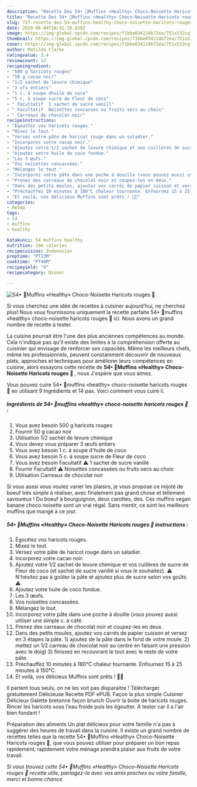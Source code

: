 ```yaml
---
description: "Recette Des 54• 🧁Muffins «Healthy» Choco-Noisette Haricots rouges 🍫"
title: "Recette Des 54• 🧁Muffins «Healthy» Choco-Noisette Haricots rouges 🍫"
slug: 727-recette-des-54-muffins-healthy-choco-noisette-haricots-rouges
date: 2020-06-04T10:41:16.828Z
image: https://img-global.cpcdn.com/recipes/f1bbe034114b72ea/751x532cq70/54•-🧁muffins-healthy-choco-noisette-haricots-rouges-🍫-photo-principale-de-la-recette.jpg
thumbnail: https://img-global.cpcdn.com/recipes/f1bbe034114b72ea/751x532cq70/54•-🧁muffins-healthy-choco-noisette-haricots-rouges-🍫-photo-principale-de-la-recette.jpg
cover: https://img-global.cpcdn.com/recipes/f1bbe034114b72ea/751x532cq70/54•-🧁muffins-healthy-choco-noisette-haricots-rouges-🍫-photo-principale-de-la-recette.jpg
author: Matilda Clarke
ratingvalue: 3.4
reviewcount: 12
recipeingredient:
- "500 g haricots rouges"
- "50 g cacao noir"
- "1/2 sachet de levure chimique"
- "3 ufs entiers"
- "1 c. à soupe dhuile de coco"
- "5 c. à soupe sucre de Fleur de coco"
- " Facultatif  1 sachet de sucre vanill"
- " Facultatif  Noisettes concasses ou fruits secs au choix"
- " Carreaux de chocolat noir"
recipeinstructions:
- "Égouttez vos haricots rouges."
- "Mixez le tout."
- "Versez votre pâte de haricot rouge dans un saladier."
- "Incorporez votre cacao noir."
- "Ajoutez votre 1/2 sachet de levure chimique et vos cuillères de sucre de Fleur de coco (et sachet de sucre vanillé si vous le souhaitez). ⚠️ N&#39;hésitez pas à goûter la pâte et ajoutez plus de sucre selon vos goûts. ⚠️"
- "Ajoutez votre huile de coco fondue."
- "Les 3 œufs."
- "Vos noisettes concassées."
- "Mélangez le tout."
- "Incorporez votre pâte dans une poche à douille (vous pouvez aussi utiliser une simple c. à café."
- "Prenez des carreaux de chocolat noir et coupez-les en deux."
- "Dans des petits moules, ajoutez vos carrés de papier cuisson et versez en 3 étapes la pâte. 1) ajoutez de la pâte dans le fond de votre moule. 2) mettez un 1/2 carreau de chocolat noir au centre en faisant une pression avec le doigt 3) finissez en recouvrant le tout avec le reste de votre pâte."
- "Préchauffez 10 minutes à 180°C chaleur tournante. Enfournez 15 à 25 minutes à 150°C."
- "Et voilà, vos délicieux Muffins sont prêts ! 🧁🍫"
categories:
- Resep
tags:
- 54
- muffins
- healthy

katakunci: 54 muffins healthy 
nutrition: 194 calories
recipecuisine: Indonesian
preptime: "PT13M"
cooktime: "PT49M"
recipeyield: "4"
recipecategory: Dinner

---
```



![54• 🧁Muffins «Healthy» Choco-Noisette Haricots rouges 🍫](https://img-global.cpcdn.com/recipes/f1bbe034114b72ea/751x532cq70/54•-🧁muffins-healthy-choco-noisette-haricots-rouges-🍫-photo-principale-de-la-recette.jpg)

Si vous cherchez une idée de recettes à cuisiner aujourd'hui, ne cherchez plus! Nous vous fournissons uniquement la recette parfaite 54• 🧁muffins «healthy» choco-noisette haricots rouges 🍫 ici. Nous avons un grand nombre de recette à tester.

La cuisine pourrait être l'une des plus anciennes compétences au monde. Cela n'indique pas qu'il existe des limites à la compréhension offerte au cuisinier qui envisage de renforcer ses capacités. Même les meilleurs chefs, même les professionnels, peuvent constamment découvrir de nouveaux plats, approches et techniques pour améliorer leurs compétences en cuisine, alors essayons cette recette de <strong> 54• 🧁Muffins «Healthy» Choco-Noisette Haricots rouges 🍫 </strong>, nous J'espère que vous aimez.

<!--inarticleads1-->

Vous pouvez cuire 54• 🧁muffins «healthy» choco-noisette haricots rouges 🍫 en utilisant 9 Ingrédients et 14 pas. Voici comment vous cuire il.

##### Ingrédients de 54• 🧁muffins «healthy» choco-noisette haricots rouges 🍫 :

1. Vous avez besoin 500 g haricots rouges
1. Fournir 50 g cacao noir
1. Utilisation 1/2 sachet de levure chimique
1. Vous devez vous préparer 3 œufs entiers
1. Vous avez besoin 1 c. à soupe d&#39;huile de coco
1. Vous avez besoin 5 c. à soupe sucre de Fleur de coco
1. Vous avez besoin  Facultatif ⚠️ 1 sachet de sucre vanillé
1. Fournir  Facultatif ⚠️ Noisettes concassées ou fruits secs au choix
1. Utilisation  Carreaux de chocolat noir


Si vous aussi vous voulez varier les plaisirs, je vous propose ce mijoté de boeuf très simple à réaliser, avec finalement pas grand chose et tellement savoureux ! Du boeuf à bourguignon, deux carottes, des. Ces muffins vegan banane choco noisette sont un vrai régal. Sans mentir, ce sont les meilleurs muffins que mangé à ce jour. 

<!--inarticleads2-->

##### 54• 🧁Muffins «Healthy» Choco-Noisette Haricots rouges 🍫 instructions :

1. Égouttez vos haricots rouges.
1. Mixez le tout.
1. Versez votre pâte de haricot rouge dans un saladier.
1. Incorporez votre cacao noir.
1. Ajoutez votre 1/2 sachet de levure chimique et vos cuillères de sucre de Fleur de coco (et sachet de sucre vanillé si vous le souhaitez). ⚠️ N&#39;hésitez pas à goûter la pâte et ajoutez plus de sucre selon vos goûts. ⚠️
1. Ajoutez votre huile de coco fondue.
1. Les 3 œufs.
1. Vos noisettes concassées.
1. Mélangez le tout.
1. Incorporez votre pâte dans une poche à douille (vous pouvez aussi utiliser une simple c. à café.
1. Prenez des carreaux de chocolat noir et coupez-les en deux.
1. Dans des petits moules, ajoutez vos carrés de papier cuisson et versez en 3 étapes la pâte. 1) ajoutez de la pâte dans le fond de votre moule. 2) mettez un 1/2 carreau de chocolat noir au centre en faisant une pression avec le doigt 3) finissez en recouvrant le tout avec le reste de votre pâte.
1. Préchauffez 10 minutes à 180°C chaleur tournante. Enfournez 15 à 25 minutes à 150°C.
1. Et voilà, vos délicieux Muffins sont prêts ! 🧁🍫


Il partent tous seuls, on ne les voit pas disparaitre ! Télécharger gratuitement Délicieuse Recette PDF ePUB. Façon la plus simple Cuisiner Délicieux Galette bretonne façon brunch Ouvrir la boite de haricots rouges. Rincer les haricots sous l&#39;eau froide puis les égoutter. A tester car il a l&#39;air bien fondant ! 

<!--inarticleads1-->

<p>
Préparation des aliments Un plat délicieux pour votre famille n'a pas à suggérer des heures de travail dans la cuisine. Il existe un grand nombre de recettes telles que la recette 54• 🧁Muffins «Healthy» Choco-Noisette Haricots rouges 🍫, que vous pouvez utiliser pour préparer un bon repas rapidement, rapidement votre ménage prendra plaisir aux fruits de votre travail.
</p>

<p>
<i>Si vous trouvez cette 54• 🧁Muffins «Healthy» Choco-Noisette Haricots rouges 🍫 recette utile, partagez-la avec vos amis proches ou votre famille, merci et bonne chance.</i>
</p>

